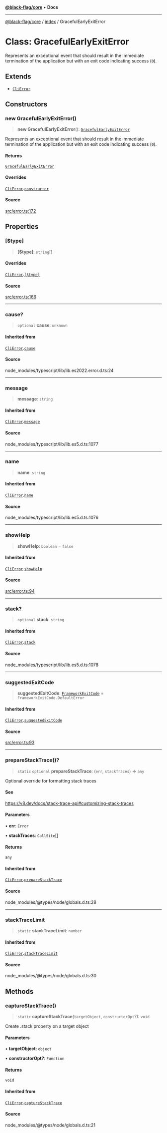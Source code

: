 [**@black-flag/core**](../../README.md) • **Docs**

***

[@black-flag/core](../../README.md) / [index](../README.md) / GracefulEarlyExitError

# Class: GracefulEarlyExitError

Represents an exceptional event that should result in the immediate
termination of the application but with an exit code indicating success
(`0`).

## Extends

- [`CliError`](CliError.md)

## Constructors

### new GracefulEarlyExitError()

> **new GracefulEarlyExitError**(): [`GracefulEarlyExitError`](GracefulEarlyExitError.md)

Represents an exceptional event that should result in the immediate
termination of the application but with an exit code indicating success
(`0`).

#### Returns

[`GracefulEarlyExitError`](GracefulEarlyExitError.md)

#### Overrides

[`CliError`](CliError.md).[`constructor`](CliError.md#constructors)

#### Source

[src/error.ts:172](https://github.com/Xunnamius/black-flag/blob/d4a156f70283118824ee7289456277508954660f/src/error.ts#L172)

## Properties

### \[$type\]

> **\[$type\]**: `string`[]

#### Overrides

[`CliError`](CliError.md).[`[$type]`](CliError.md#%5B$type%5D)

#### Source

[src/error.ts:166](https://github.com/Xunnamius/black-flag/blob/d4a156f70283118824ee7289456277508954660f/src/error.ts#L166)

***

### cause?

> `optional` **cause**: `unknown`

#### Inherited from

[`CliError`](CliError.md).[`cause`](CliError.md#cause)

#### Source

node\_modules/typescript/lib/lib.es2022.error.d.ts:24

***

### message

> **message**: `string`

#### Inherited from

[`CliError`](CliError.md).[`message`](CliError.md#message)

#### Source

node\_modules/typescript/lib/lib.es5.d.ts:1077

***

### name

> **name**: `string`

#### Inherited from

[`CliError`](CliError.md).[`name`](CliError.md#name)

#### Source

node\_modules/typescript/lib/lib.es5.d.ts:1076

***

### showHelp

> **showHelp**: `boolean` = `false`

#### Inherited from

[`CliError`](CliError.md).[`showHelp`](CliError.md#showhelp)

#### Source

[src/error.ts:94](https://github.com/Xunnamius/black-flag/blob/d4a156f70283118824ee7289456277508954660f/src/error.ts#L94)

***

### stack?

> `optional` **stack**: `string`

#### Inherited from

[`CliError`](CliError.md).[`stack`](CliError.md#stack)

#### Source

node\_modules/typescript/lib/lib.es5.d.ts:1078

***

### suggestedExitCode

> **suggestedExitCode**: [`FrameworkExitCode`](../enumerations/FrameworkExitCode.md) = `FrameworkExitCode.DefaultError`

#### Inherited from

[`CliError`](CliError.md).[`suggestedExitCode`](CliError.md#suggestedexitcode)

#### Source

[src/error.ts:93](https://github.com/Xunnamius/black-flag/blob/d4a156f70283118824ee7289456277508954660f/src/error.ts#L93)

***

### prepareStackTrace()?

> `static` `optional` **prepareStackTrace**: (`err`, `stackTraces`) => `any`

Optional override for formatting stack traces

#### See

https://v8.dev/docs/stack-trace-api#customizing-stack-traces

#### Parameters

• **err**: `Error`

• **stackTraces**: `CallSite`[]

#### Returns

`any`

#### Inherited from

[`CliError`](CliError.md).[`prepareStackTrace`](CliError.md#preparestacktrace)

#### Source

node\_modules/@types/node/globals.d.ts:28

***

### stackTraceLimit

> `static` **stackTraceLimit**: `number`

#### Inherited from

[`CliError`](CliError.md).[`stackTraceLimit`](CliError.md#stacktracelimit)

#### Source

node\_modules/@types/node/globals.d.ts:30

## Methods

### captureStackTrace()

> `static` **captureStackTrace**(`targetObject`, `constructorOpt`?): `void`

Create .stack property on a target object

#### Parameters

• **targetObject**: `object`

• **constructorOpt?**: `Function`

#### Returns

`void`

#### Inherited from

[`CliError`](CliError.md).[`captureStackTrace`](CliError.md#capturestacktrace)

#### Source

node\_modules/@types/node/globals.d.ts:21
